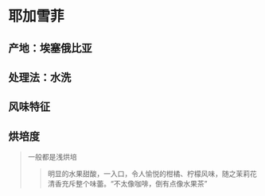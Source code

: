 # 耶加雪菲

## 产地：埃塞俄比亚

## 处理法：水洗

## 风味特征

## 烘培度

> 一般都是浅烘培
>> 明显的水果甜酸，一入口，令人愉悦的柑橘、柠檬风味，随之茉莉花清香充斥整个味蕾。“不太像咖啡，倒有点像水果茶”
